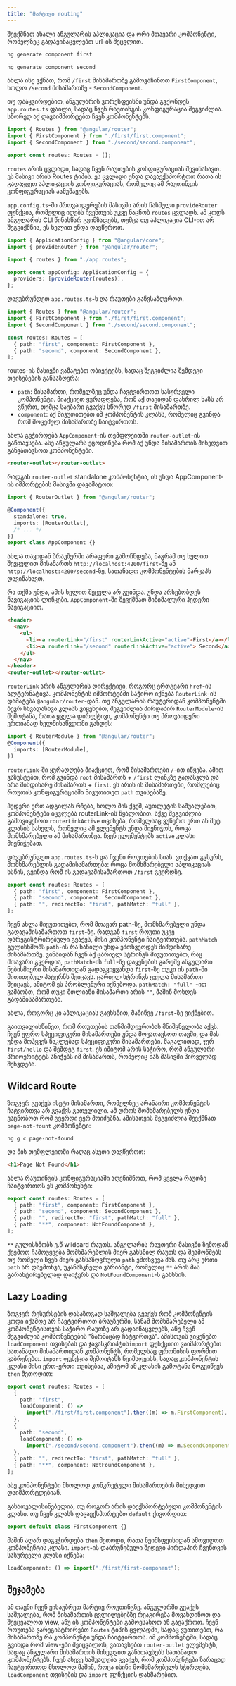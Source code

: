 ```yaml
---
title: "მარტივი routing"
---
```


შევქმნათ ახალი ანგულარის აპლიკაცია და
ორი მთავარი კომპონენტი, რომელზეც გადავინაცვლებთ
url-ის შეცვლით.

```sh
ng generate component first
```

```sh
ng generate component second
```

ახლა ისე ვქნათ, რომ `/first` მისამართზე გამოვაჩინოთ `FirstComponent`,
ხოლო `/second` მისამართზე - `SecondComponent`.

თუ დააკვირდებით, ანგულარის ვორქსფეისში უნდა გვქონდეს `app.routes.ts`
ფაილი, სადაც ჩვენ რაუთინგის კონფიგურაცია შეგვიძლია. სწორედ აქ დავაიმპორტებთ
ჩვენ კომპონენტებს.

```ts
import { Routes } from "@angular/router";
import { FirstComponent } from "./first/first.component";
import { SecondComponent } from "./second/second.component";

export const routes: Routes = [];
```

`routes` არის ცვლადი, სადაც ჩვენ რაუთების კონფიგურაციას შევინახავთ.
ეს მასივი არის Routes ტიპის. ეს ცვლადი უნდა დავაექსპორტოთ
რათა ის გადავცეთ აპლიკაციის კონფიგურაციას, რომელიც ამ რაუთინგის
კონფიგურაციას აამუშავებს.

`app.config.ts`-ში პროვაიდერების მასივში არის ჩასმული
`provideRouter` ფუნქცია, რომელიც იღებს ჩვენთვის უკვე ნაცნობ `routes` ცვლადს.
ამ კოდს ანგულარის CLI წინასწარ გვიმზადებს, თუმცა თუ აპლიკაცია CLI-ით
არ შეგვიქმნია, ეს ხელით უნდა დავწეროთ.

```ts
import { ApplicationConfig } from "@angular/core";
import { provideRouter } from "@angular/router";

import { routes } from "./app.routes";

export const appConfig: ApplicationConfig = {
  providers: [provideRouter(routes)],
};
```

დავუბრუნდეთ `app.routes.ts`-ს და რაუთები განვსაზღვროთ.

```ts
import { Routes } from "@angular/router";
import { FirstComponent } from "./first/first.component";
import { SecondComponent } from "./second/second.component";

const routes: Routes = [
  { path: "first", component: FirstComponent },
  { path: "second", component: SecondComponent },
];
```

routes-ის მასივში ვამატებთ ობიექტებს, სადაც შეგვიძლია შემდეგი
თვისებების განსაზღვრა:

- `path`: მისამართი, რომელზეც უნდა ჩავტვირთოთ სასურველი კომპონენტი.
  მიაქციეთ ყურადღება, რომ აქ თავიდან დახრილ ხაზს არ ვწერთ,
  თუმცა საუბარი გვაქვს სწორედ `/first` მისამართზე.
- `component`: აქ მივუთითებთ იმ კომპონენტის კლასს, რომელიც გვინდა
  რომ მოცემულ მისამართზე ჩაიტვირთოს.

ახლა გვჭირდება `AppComponent`-ის თემფლეითში `router-outlet`-ის განთავსება.
ასე ანგულარს ეცოდინება რომ აქ უნდა მისამართის მიხედვით განვათავსოთ კომპონენტები.

```html
<router-outlet></router-outlet>
```

რადგან `router-outlet` standalone კომპონენტია, ის უნდა AppComponent-ის
იმპორტების მასივში დავამატოთ:

```ts
import { RouterOutlet } from "@angular/router";

@Component({
  standalone: true,
  imports: [RouterOutlet],
  /* ... */
})
export class AppComponent {}
```

ახლა თავიდან ბრაუზერში არაფერი გამოჩნდება, მაგრამ თუ ხელით შევცვლით მისამართს
`http://localhost:4200/first`-ზე ან `http://localhost:4200/second`-ზე,
სათანადო კომპონენტების მარკაპს დავინახავთ.

რა თქმა უნდა, ამის ხელით შეცვლა არ გვინდა. უნდა არსებობდეს ნავიგაციის ლინკები.
`AppComponent`-ში შევქმნათ მინიმალური ჰედერი ნავიგაციით.

```html
<header>
  <nav>
    <ul>
      <li><a routerLink="/first" routerLinkActive="active">First</a></li>
      <li><a routerLink="/second" routerLinkActive="active"> Second</a></li>
    </ul>
  </nav>
</header>
<router-outlet></router-outlet>
```

`routerLink` არის ანგულარის დირექტივი, როგორც ერთგვარი `href`-ის ალტერნატივა.
კომპონენტის იმპორტებში საჭირო იქნება `RouterLink`-ის დამატება `@angular/router`-დან.
თუ ანგულარის რაუტერიდან კომპონენტში ბევრ სხვადასხვა კლასს ვიყენებთ, შეგვიძლია პირდაპირ
`RouterModule`-ის შემოტანა, რათა ყველა დირექტივი, კომპონენტი თუ პროვაიდერი ერთიანად
ხელმისაწვდომი გახდეს:

```ts
import { RouterModule } from "@angular/router";
@Component({
  imports: [RouterModule],
})
```

`routerLink`-ში ყურადღება მიაქციეთ,
რომ მისამართები `/`-ით იწყება. ამით ვაზუსტებთ, რომ გვინდა
`root` მისამართს + `/first` ლინკზე გადასვლა და არა
მიმდინარე მისამართს + `first`. ეს არის ის მისამართები, რომლებიც
როუთის კონფიგურაციაში მივუთითეთ `path` თვისებაზე.

ჰედერი ერთ ადგილას რჩება, ხოლო მის ქვეშ, აუთლეტის საშუალებით,
კომპონენტები იცვლება routerLink-ის წყალობით. აქვე შეგვიძლია გამოვიყენოთ
`routerLinkActive` თვისება, რომელსაც ვუწერთ ერთ ან მეტ კლასის
სახელს, რომელიც ამ ელემენტს უნდა მიენიჭოს, როცა მომხმარებელი
ამ მისამართზეა. ჩვენ ელემენტებს `active` კლასი მიენიჭებათ.

დავუბრუნდეთ `app.routes.ts`-ს და ჩვენი როუთების სიას.
ვთქვათ გვსურს, მომხმარებლის გადამისამართება: როცა
მომხმარებელი აპლიკაციას ხსნის, გვინდა რომ ის გადავამისამართოთ
`/first` გვერდზე.

```ts
export const routes: Routes = [
  { path: "first", component: FirstComponent },
  { path: "second", component: SecondComponent },
  { path: "", redirectTo: "first", pathMatch: "full" },
];
```

ჩვენ ახლა მივუთითებთ, რომ მთავარ path-ზე, მომხმარებელი უნდა გადავამისამართოთ
`first`-ზე. რადგან `first` როუთი უკვე დარეგისტრირებული გვაქვს, მისი კომპონენტი
ჩაიტვირთება. `pathMatch` გულისხმობს `path`-ის რა ნაწილი უნდა ემთხვეოდეს მიმდინარე
მისამართზე. ვინაიდან ჩვენ აქ ცარიელ სტრინგს მივუთითებთ, რაც მთავარი გვერდია,
`pathMatch`-ის `full`-ზე დაყენების გარეშე ანგულარი ნებისმიერი მისამართიდან გადაგვიყვანდა
`first`-ზე თუკი ის `path`-ში მითითებულ პატერნს შეიცავს. ცარიელ სტრინგს ყველა მისამართი
შეიცავს, ამიტომ ეს პრობლემური იქნებოდა. `pathMatch: "full" `-ით ვამბობთ, რომ თუკი
მთლიანი მისამართი არის `""`, მაშინ მოხდეს გადამისამართება.

ახლა, როგორც კი აპლიკაციას გავხსნით, მაშინვე `/first`-ზე ვიქნებით.

გაითვალისწინეთ, რომ როუთების თანმიმდევრობას მნიშვნელობა აქვს. ჩვენ უფრო სპეციფიკური
მისამართები უნდა მოვათავსოთ თავში, და მას უნდა მოჰყვეს ნაკლებად სპეციფიკური მისამართები.
მაგალითად, ჯერ `first/hello` და შემდეგ `first`.
ეს იმიტომ არის საჭირო, რომ ანგულარი პრიოერიტეტს ანიჭებს იმ მისამართს, რომელიც მას
მასივში პირველად შეხვდება.

## Wildcard Route

ზოგჯერ გვაქვს ისეტი მისამართი, რომელზეც არანაირი კომპონენტის ჩატვირთვა
არ გვაქვს გათვლილი. ამ დროს მომხმარებელს უნდა ვაცნობოთ რომ გვერდი ვერ მოიძებნა.
ამისათვის შეგვიძლია შევქმნათ `page-not-fount` კომპონენტი:

```
ng g c page-not-found
```

და მის თემფლეითში რაღაც ასეთი დავწეროთ:

```html
<h1>Page Not Found</h1>
```

ახლა რაუთინგის კონფიგურაციაში აღვნიშნოთ, რომ ყველა რაუთზე ჩაიტვირთოს
ეს კომპონენტი:

```ts
export const routes: Routes = [
  { path: "first", component: FirstComponent },
  { path: "second", component: SecondComponent },
  { path: "", redirectTo: "first", pathMatch: "full" },
  { path: "**", component: NotFoundComponent },
];
```

`**` გულისხმობს ე.წ wildcard რაუთს. ანგულარის რაუთერი მასივში ზემოდან
ქვემოთ ჩამოუყვება მომხმარებლის მიერ გახსნილ რაუთს და შეამოწმებს თუ რომელი
ჩვენ მიერ განსაზღვრული `path` ემთხვევა მას. თუ არც ერთი `path` არ დაემთხვა,
უკანასკნელი ვარიანტი, რომელიც `**` არის მას გარანტირებულად დაიჭერს და
`NotFoundComponent`-ს გახსნის.

## Lazy Loading

ზოგჯერ რესურსების დასაზოგად საშუალება გვაქვს რომ კომპონენტის კოდი იქამდე არ
ჩავტვირთოთ ბრაუზერში, სანამ მომხმარებელი ამ კომპონენტისთვის საჭირო რაუთზე
არ გადაინაცვლებს, ანუ ჩვენ შეგვიძლია კომპონენტების "ზარმაცად ჩატვირთვა".
ამისთვის ვიყენებთ `loadComponent` თვისებას და ჯავასკრიპტის`import` ფუნქციით
ვაიმპორტებთ სათანადო მისამართიდან კომპონენტს, რომელსაც ფრომისის ფორმით ვაბრუნებთ.
`import` ფუნქცია შემოიტანს ნეიმსფეისს, სადაც კომპონენტის კლასი მისი ერთ-ერთი თვისებაა, ამიტომ
ამ კლასის გამოტანა მოგვიწევს `then` მეთოდით:

```ts
export const routes: Routes = [
  {
    path: "first",
    loadComponent: () =>
      import("./first/first.component").then((m) => m.FirstComponent),
  },
  {
    path: "second",
    loadComponent: () =>
      import("./second/second.component").then((m) => m.SecondComponent),
  },
  { path: "", redirectTo: "first", pathMatch: "full" },
  { path: "**", component: NotFoundComponent },
];
```

ასე კომპონენტები მხოლოდ კონკრეტული მისამართების მიხედვით დაიმპორტდებიან.

გასათვალისინებელია, თუ როგორ არის დაექსპორტებული კომპონენტის კლასი.
თუ ჩვენ კლასს დავაექსპორტებთ `default` ქივორდით:

```ts
export default class FirstComponent {}
```

მაშინ აღარ დაგვჭირდება `then` მეთოდი, რათა ნეიმსფეისიდან ამოვიღოთ კომპონენტის კლასი.
`import`-ის დაბრუნებული შედეგი პირდაპირ ჩვენთვის სასურველი კლასი იქნება:

```ts
loadComponent: () => import("./first/first-component");
```

## შეჯამება

ამ თავში ჩვენ ვისაუბრეთ მარტივ როუთინგზე. ანგულარში გვაქვს საშუალება, რომ მისამართის
ცვლილებებზე რეაგირება მოვახდინოთ და შევცვალოთ view, ანუ ის კომპონენტები გამოვსახოთ
ან გავაქროთ. ჩვენ როუთებს ვარეგისტრირებთ `Routes` ტიპის ცვლადში, სადაც ვუთითებთ,
რა მისამართზე რა კომპონენტი უნდა ჩაიტვირთოს. იმ კომპონენტში, სადაც გვინდა რომ view-ები
შეიცვალოს, ვათავსებთ `router-outlet` ელემენტს, სადაც ანგულარი მისამართის მიხედვით
განათავსებს სათანადო კომპონენტებს. ჩვენ ასევე საშუალება გვაქვს, რომ კომპონენტები
ზარაცად ჩავტვირთოდ მხოლოდ მაშინ, როცა ისინი მომხმარებელს სჭირდება, `loadComponent`
თვისების და `import` ფუნქციის დახმარებით.
